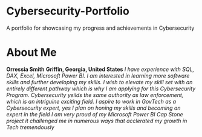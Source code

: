 # Cybersecurity-Portfolio
A portfolio for showcasing my progress and achievements in Cybersecurity
# About Me
**Orressia Smith**
**Griffin, Georgia, United States**
*I have experience with SQL, DAX, Excel, Microsoft Power BI. I am interested in learning more software skills and further developing my skills. I wish to elevate my skill set with an entirely different pathway which is why I am applying for this Cybersecurity Program. Cybersecurity yeilds the same authority as law enforcement, which is an intriguine exciting field.*
*I aspire to work in GovTech as a Cybersecurity expert, yes I plan on honing my skills and becoming an expert in the field*
*I am very proud of my Microsoft Power BI Cap Stone project it challenged me in numerous ways that acclerated my growth in Tech tremendously*

